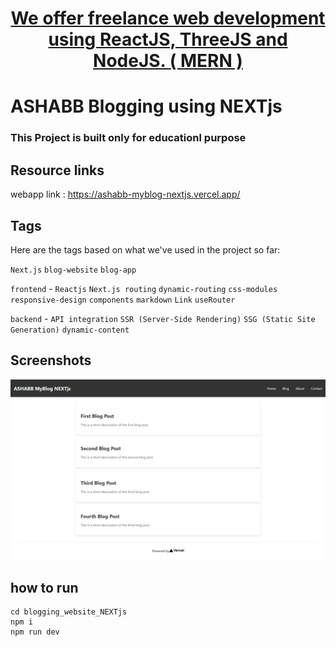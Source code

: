 <h1 align='center'>
<a href="https://ashabb.netlify.app/" target="_blank">  We offer freelance web development using ReactJS, ThreeJS and NodeJS. ( MERN )</a>
</h1>

# ASHABB Blogging using NEXTjs

### This Project is built only for educationl purpose

## Resource links

webapp link : <a href="https://ashabb-myblog-nextjs.vercel.app/" target="_blank">https://ashabb-myblog-nextjs.vercel.app/</a>




## Tags

Here are the tags based on what we've used in the project so far:

`Next.js` `blog-website` `blog-app`

`frontend` - `Reactjs` `Next.js routing` `dynamic-routing` `css-modules` `responsive-design` `components` `markdown` `Link` `useRouter`

`backend` - `API integration` `SSR (Server-Side Rendering)` `SSG (Static Site Generation)` `dynamic-content`

## Screenshots

![Signup 1](https://github.com/ashgole/blogging_website_NEXTjs/blob/main/screenshots/1.png)


## how to run

```
cd blogging_website_NEXTjs
npm i
npm run dev
```
